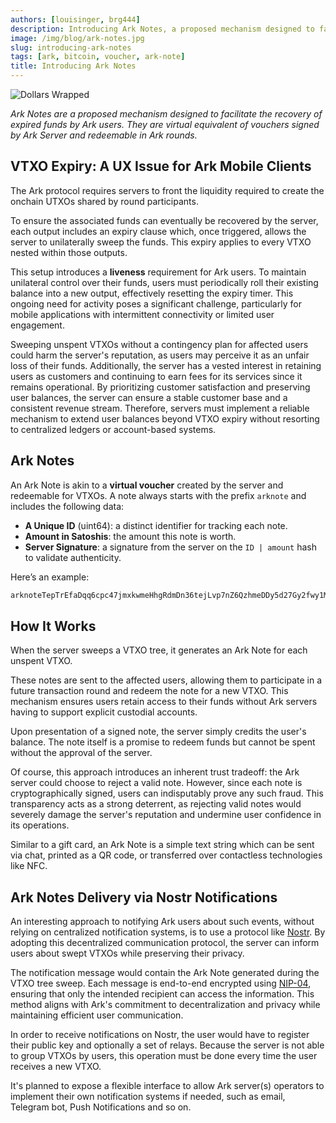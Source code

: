 ```yaml
---
authors: [louisinger, brg444]
description: Introducing Ark Notes, a proposed mechanism designed to facilitate the recovery of expired funds by Ark users.
image: /img/blog/ark-notes.jpg
slug: introducing-ark-notes
tags: [ark, bitcoin, voucher, ark-note]
title: Introducing Ark Notes
---
```


![Dollars Wrapped](/img/blog/ark-notes.jpg)

*Ark Notes are a proposed mechanism designed to facilitate the recovery of expired funds by Ark users. They are virtual equivalent of vouchers signed by Ark Server and redeemable in Ark rounds.*

<!-- truncate -->

## VTXO Expiry: A UX Issue for Ark Mobile Clients

The Ark protocol requires servers to front the liquidity required to create the onchain UTXOs shared by round participants.

To ensure the associated funds can eventually be recovered by the server, each output includes an expiry clause which, once triggered, allows the server to unilaterally sweep the funds. This expiry applies to every VTXO nested within those outputs.

This setup introduces a **liveness** requirement for Ark users. To maintain unilateral control over their funds, users must periodically roll their existing balance into a new output, effectively resetting the expiry timer. This ongoing need for activity poses a significant challenge, particularly for mobile applications with intermittent connectivity or limited user engagement.

Sweeping unspent VTXOs without a contingency plan for affected users could harm the server's reputation, as users may perceive it as an unfair loss of their funds. Additionally, the server has a vested interest in retaining users as customers and continuing to earn fees for its services since it remains operational. By prioritizing customer satisfaction and preserving user balances, the server can ensure a stable customer base and a consistent revenue stream. Therefore, servers must implement a reliable mechanism to extend user balances beyond VTXO expiry without resorting to centralized ledgers or account-based systems.

## Ark Notes

An Ark Note is akin to a **virtual voucher** created by the server and redeemable for VTXOs. A note always starts with the prefix `arknote` and includes the following data:

- **A Unique ID** (uint64): a distinct identifier for tracking each note.
- **Amount in Satoshis**: the amount this note is worth.
- **Server Signature**: a signature from the server on the `ID | amount` hash to validate authenticity.

Here’s an example:

```txt
arknoteTepTrEfaDqq6cpc47jmxkwmeHhgRdmDn36tejLvp7nZ6QzhmeDDy5d27Gy2fwy1M5cpTJ5eMgrD2iA84xrj9qCQoFpR9eopW92rULYbtZ
```

## How It Works

When the server sweeps a VTXO tree, it generates an Ark Note for each unspent VTXO.

These notes are sent to the affected users, allowing them to participate in a future transaction round and redeem the note for a new VTXO. This mechanism ensures users retain access to their funds without Ark servers having to support explicit custodial accounts.

Upon presentation of a signed note, the server simply credits the user's balance. The note itself is a promise to redeem funds but cannot be spent without the approval of the server.

Of course, this approach introduces an inherent trust tradeoff: the Ark server could choose to reject a valid note. However, since each note is cryptographically signed, users can indisputably prove any such fraud. This transparency acts as a strong deterrent, as rejecting valid notes would severely damage the server's reputation and undermine user confidence in its operations.

Similar to a gift card, an Ark Note is a simple text string which can be sent via chat, printed as a QR code, or transferred over contactless technologies like NFC.

## Ark Notes Delivery via Nostr Notifications

An interesting approach to notifying Ark users about such events, without relying on centralized notification systems, is to use a protocol like [Nostr](https://github.com/nostr-protocol/nostr). By adopting this decentralized communication protocol, the server can inform users about swept VTXOs while preserving their privacy.

The notification message would contain the Ark Note generated during the VTXO tree sweep. Each message is end-to-end encrypted using [NIP-04](https://nostr-nips.com/nip-04), ensuring that only the intended recipient can access the information. This method aligns with Ark's commitment to decentralization and privacy while maintaining efficient user communication.

In order to receive notifications on Nostr, the user would have to register their public key and optionally a set of relays. Because the server is not able to group VTXOs by users, this operation must be done every time the user receives a new VTXO.

It's planned to expose a flexible interface to allow Ark server(s) operators to implement their own notification systems if needed, such as email, Telegram bot, Push Notifications and so on.
